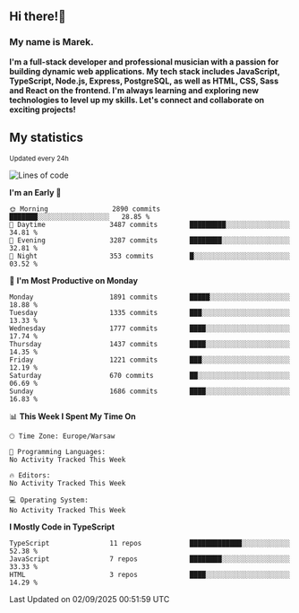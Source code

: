 ## Hi there!👋 ##
### My name is Marek. ###

**I'm a full-stack developer and professional musician with a passion for building dynamic web applications. My tech stack includes JavaScript, TypeScript, Node.js, Express, PostgreSQL, as well as HTML, CSS, Sass and React on the frontend. I'm always learning and exploring new technologies to level up my skills. Let's connect and collaborate on exciting projects!**

## My statistics ##
<sub>Updated every 24h</sub>
<!--START_SECTION:waka-->
![Lines of code](https://img.shields.io/badge/From%20Hello%20World%20I%27ve%20Written-1.4%20million%20lines%20of%20code-blue)

**I'm an Early 🐤** 

```text
🌞 Morning                2890 commits        ███████░░░░░░░░░░░░░░░░░░   28.85 % 
🌆 Daytime                3487 commits        █████████░░░░░░░░░░░░░░░░   34.81 % 
🌃 Evening                3287 commits        ████████░░░░░░░░░░░░░░░░░   32.81 % 
🌙 Night                  353 commits         █░░░░░░░░░░░░░░░░░░░░░░░░   03.52 % 
```
📅 **I'm Most Productive on Monday** 

```text
Monday                   1891 commits        █████░░░░░░░░░░░░░░░░░░░░   18.88 % 
Tuesday                  1335 commits        ███░░░░░░░░░░░░░░░░░░░░░░   13.33 % 
Wednesday                1777 commits        ████░░░░░░░░░░░░░░░░░░░░░   17.74 % 
Thursday                 1437 commits        ████░░░░░░░░░░░░░░░░░░░░░   14.35 % 
Friday                   1221 commits        ███░░░░░░░░░░░░░░░░░░░░░░   12.19 % 
Saturday                 670 commits         ██░░░░░░░░░░░░░░░░░░░░░░░   06.69 % 
Sunday                   1686 commits        ████░░░░░░░░░░░░░░░░░░░░░   16.83 % 
```


📊 **This Week I Spent My Time On** 

```text
🕑︎ Time Zone: Europe/Warsaw

💬 Programming Languages: 
No Activity Tracked This Week

🔥 Editors: 
No Activity Tracked This Week

💻 Operating System: 
No Activity Tracked This Week
```

**I Mostly Code in TypeScript** 

```text
TypeScript               11 repos            █████████████░░░░░░░░░░░░   52.38 % 
JavaScript               7 repos             ████████░░░░░░░░░░░░░░░░░   33.33 % 
HTML                     3 repos             ████░░░░░░░░░░░░░░░░░░░░░   14.29 % 
```




 Last Updated on 02/09/2025 00:51:59 UTC
<!--END_SECTION:waka-->

<!--
**MarekSax/MarekSax** is a ✨ _special_ ✨ repository because its `README.md` (this file) appears on your GitHub profile.

Here are some ideas to get you started:

- 🔭 I’m currently working on ...
- 🌱 I’m currently learning ...
- 👯 I’m looking to collaborate on ...
- 🤔 I’m looking for help with ...
- 💬 Ask me about ...
- 📫 How to reach me: ...
- 😄 Pronouns: ...
- ⚡ Fun fact: ...
-->
